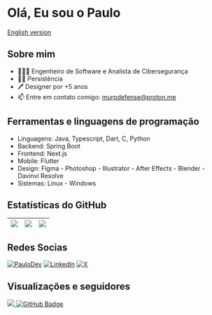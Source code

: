 # Olá, Eu sou o Paulo

[English version](./README-EN.md)

## Sobre mim

- 👨🏻‍💻 Engenheiro de Software e Analista de Cibersegurança
- ✊🏼 Persistência
- 🖊️ Designer por +5 anos
- 📫 Entre em contato comigo: [murpdefense@proton.me](mailto:murpdefense@proton.me)

## Ferramentas e linguagens de programação

- Linguagens: Java, Typescript, Dart, C, Python
- Backend: Spring Boot
- Frontend: Next.js
- Mobile: Flutter
- Design: Figma - Photoshop - Illustrator - After Effects - Blender - Davinvi Resolve
- Sistemas: Linux - Windows

## Estatísticas do GitHub

| ![](http://github-profile-summary-cards.vercel.app/api/cards/stats?username=murpdefense&theme=nord_dark) | ![](http://github-profile-summary-cards.vercel.app/api/cards/repos-per-language?username=murpdefense&hide=Html&theme=nord_dark) | ![](http://github-profile-summary-cards.vercel.app/api/cards/most-commit-language?username=murpdefense&theme=nord_dark) |
| :------------------------------------------------------------------------------------------------------: | :-----------------------------------------------------------------------------------------------------------------------------: | :---------------------------------------------------------------------------------------------------------------------: |

## Redes Socias

[![PauloDev](https://img.shields.io/badge/soupaulodev-273542?style=for-the-badge&logo=supabase&logoColor=white)](https://murpdefense.com)
[![LinkedIn](https://img.shields.io/badge/LinkedIn-0077B5?style=for-the-badge&logo=linkedin&logoColor=white)](https://www.linkedin.com/in/murpdefense/)
[![X](https://img.shields.io/badge/X-000?style=for-the-badge&logo=x)](https://x.com/murpdefense)

## Visualizações e seguidores

<a href="https://github.com/murpdefense/github-profile-views-counter">
    <img src="https://komarev.com/ghpvc/?username=murpdefense">
</a>
<a href="https://github.com/murpdefense?tab=followers"><img src="https://img.shields.io/github/followers/murpdefense?label=Followers&style=social" alt="GitHub Badge"></a>
